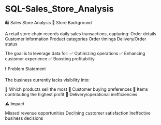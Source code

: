 # SQL-Sales_Store_Analysis

🛍️ Sales Store Analysis
📌 Store Background

A retail store chain records daily sales transactions, capturing:
Order details
Customer information
Product categories
Order timings
Delivery/Order status

The goal is to leverage data for:
✅ Optimizing operations
✅ Enhancing customer experience
✅ Boosting profitability

❗ Problem Statement

The business currently lacks visibility into:

🔹 Which products sell the most
🔹 Customer buying preferences
🔹 Items contributing the highest profit
🔹 Delivery/operational inefficiencies

⚠️ Impact

Missed revenue opportunities
Declining customer satisfaction
Ineffective business decisions
